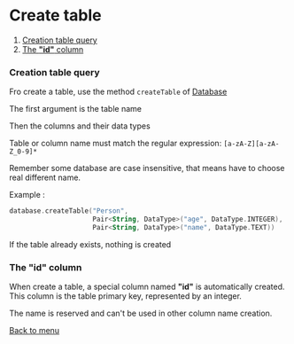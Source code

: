 # Create table
   1. [Creation table query](CreateTable.md#creation-table-query)
   1. [The **"id"** column](CreateTable.md#the-**"id"**-column)

### Creation table query

Fro create a table, use the method `createTable` of [Database](../src/khelp/database/Database.kt)

The first argument is the table name 

Then the columns and their data types

Table or column name must match the regular expression: `[a-zA-Z][a-zA-Z_0-9]*`

Remember some database are case insensitive, that means have to choose real different name.

Example :

````Kotlin
database.createTable("Person", 
                     Pair<String, DataType>("age", DataType.INTEGER),
                     Pair<String, DataType>("name", DataType.TEXT))
````

If the table already exists, nothing is created

### The **"id"** column

When create a table, a special column named **"id"** is automatically created.
This column is the table primary key, represented by an integer.

The name is reserved and can't be used in other column name creation.

[Back to menu](Menu.md#menu)



